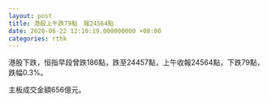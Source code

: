 ```yaml
---
layout: post
title: 港股上午跌79點　報24564點
date: 2020-06-22 12:10:19.000000000 +08:00
categories: rthk
---
```


港股下跌，恒指早段曾跌186點，跌至24457點，上午收報24564點，下跌79點，跌幅0.3%。

主板成交金額656億元。
